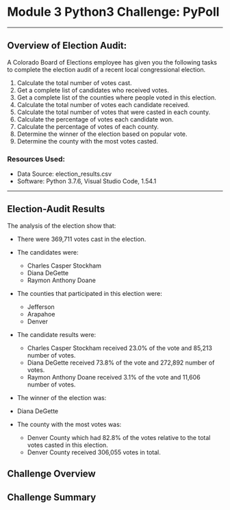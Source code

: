 # Module 3 Python3 Challenge: PyPoll
---
## Overview of Election Audit:
A Colorado Board of Elections employee has given you the following tasks to complete the election audit of a recent local congressional election.

1. Calculate the total number of votes cast.
2. Get a complete list of candidates who received votes.
3. Get a complete list of the counties where people voted in this election.
4. Calculate the total number of votes each candidate received.
5. Calculate the total number of votes that were casted in each county.
6. Calculate the percentage of votes each candidate won.
7. Calculate the percentage of votes of each county.
8. Determine the winner of the election based on popular vote.
9. Determine the county with the most votes casted.

### Resources Used:
- Data Source: election_results.csv
- Software: Python 3.7.6, Visual Studio Code, 1.54.1
---

## Election-Audit Results
The analysis of the election show that:

- There were 369,711 votes cast in the election.

- The candidates were:
  - Charles Casper Stockham
  - Diana DeGette
  - Raymon Anthony Doane

- The counties that participated in this election were:
  - Jefferson
  - Arapahoe
  - Denver

- The candidate results were:
  - Charles Casper Stockham received 23.0% of the vote and 85,213 number of votes.
  - Diana DeGette received 73.8% of the vote and 272,892 number of votes. 
  - Raymon Anthony Doane received 3.1% of the vote and 11,606 number of votes.
  
 - The winner of the election was:
  - Diana DeGette

- The county with the most votes was:
  - Denver County which had 82.8% of the votes relative to the total votes casted in this election.
  - Denver County received 306,055 votes in total.  

## Challenge Overview

## Challenge Summary
